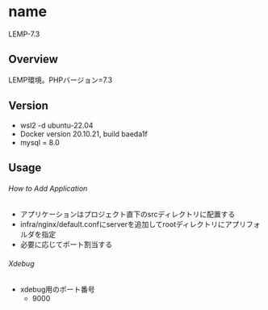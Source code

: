 # name
LEMP-7.3

## Overview
LEMP環境。PHPバージョン=7.3

## Version
- wsl2 -d ubuntu-22.04
- Docker version 20.10.21, build baeda1f
- mysql = 8.0

## Usage
###### How to Add Application
- アプリケーションはプロジェクト直下のsrcディレクトリに配置する
- infra/nginx/default.confにserverを追加してrootディレクトリにアプリフォルダを指定
- 必要に応じてポート割当する

###### Xdebug
- xdebug用のポート番号
  - 9000